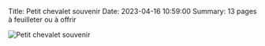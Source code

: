Title: Petit chevalet souvenir
Date: 2023-04-16 10:59:00
Summary: 13 pages à feuilleter ou à offrir

![Petit chevalet souvenir]({static}/images/word_present_chevalet.png)
